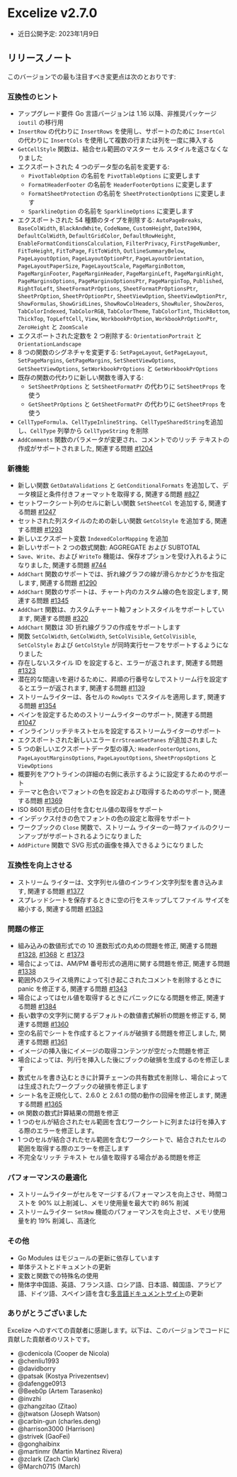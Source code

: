 # Excelize v2.7.0

* 近日公開予定: 2023年1月9日

## リリースノート

このバージョンでの最も注目すべき変更点は次のとおりです:

### 互換性のヒント

* アップグレード要件 Go 言語バージョンは 1.16 以降、非推奨パッケージ `ioutil` の移行用
* `InsertRow` の代わりに `InsertRows` を使用し、サポートのために `InsertCol` の代わりに `InsertCols` を使用して複数の行または列を一度に挿入する
* `GetCellStyle` 関数は、結合セル範囲のマスター セル スタイルを返さなくなりました
* エクスポートされた 4 つのデータ型の名前を変更する:
  * `PivotTableOption` の名前を `PivotTableOptions` に変更します
  * `FormatHeaderFooter` の名前を `HeaderFooterOptions` に変更します
  * `FormatSheetProtection` の名前を `SheetProtectionOptions` に変更します
  * `SparklineOption` の名前を `SparklineOptions` に変更します
* エクスポートされた 54 種類のタイプを削除する: `AutoPageBreaks`, `BaseColWidth`, `BlackAndWhite`, `CodeName`, `CustomHeight`, `Date1904`, `DefaultColWidth`, `DefaultGridColor`, `DefaultRowHeight`, `EnableFormatConditionsCalculation`, `FilterPrivacy`, `FirstPageNumber`, `FitToHeight`, `FitToPage`, `FitToWidth`, `OutlineSummaryBelow`, `PageLayoutOption`, `PageLayoutOptionPtr`, `PageLayoutOrientation`, `PageLayoutPaperSize`, `PageLayoutScale`, `PageMarginBottom`, `PageMarginFooter`, `PageMarginHeader`, `PageMarginLeft`, `PageMarginRight`, `PageMarginsOptions`, `PageMarginsOptionsPtr`, `PageMarginTop`, `Published`, `RightToLeft`, `SheetFormatPrOptions`, `SheetFormatPrOptionsPtr`, `SheetPrOption`, `SheetPrOptionPtr`, `SheetViewOption`, `SheetViewOptionPtr`, `ShowFormulas`, `ShowGridLines`, `ShowRowColHeaders`, `ShowRuler`, `ShowZeros`, `TabColorIndexed`, `TabColorRGB`, `TabColorTheme`, `TabColorTint`, `ThickBottom`, `ThickTop`, `TopLeftCell`, `View`, `WorkbookPrOption`, `WorkbookPrOptionPtr`, `ZeroHeight` と `ZoomScale`
* エクスポートされた定数を 2 つ削除する: `OrientationPortrait` と `OrientationLandscape`
* 8 つの関数のシグネチャを変更する: `SetPageLayout`, `GetPageLayout`, `SetPageMargins`, `GetPageMargins`, `SetSheetViewOptions`, `GetSheetViewOptions`, `SetWorkbookPrOptions` と `GetWorkbookPrOptions`
* 既存の関数の代わりに新しい関数を導入する:
  * `SetSheetPrOptions` と `SetSheetFormatPr` の代わりに `SetSheetProps` を使う
  * `GetSheetPrOptions` と `GetSheetFormatPr` の代わりに `GetSheetProps` を使う
* `CellTypeFormula`、`CellTypeInlineString`、`CellTypeSharedString`を追加し、`CellType` 列挙から `CellTypeString` を削除
* `AddComments` 関数のパラメータが変更され、コメントでのリッチ テキストの作成がサポートされました, 関連する問題 [#1204](https://github.com/xuri/excelize/issues/1204)

### 新機能

* 新しい関数 `GetDataValidations` と `GetConditionalFormats` を追加して、データ検証と条件付きフォーマットを取得する, 関連する問題 [#827](https://github.com/xuri/excelize/issues/827)
* セットワークシート列のセルに新しい関数 `SetSheetCol` を追加する, 関連する問題 [#1247](https://github.com/xuri/excelize/issues/1247)
* セットされた列スタイルのための新しい関数 `GetColStyle` を追加する, 関連する問題 [#1293](https://github.com/xuri/excelize/issues/1293)
* 新しいエクスポート変数 `IndexedColorMapping` を追加
* 新しいサポート 2 つの数式関数: AGGREGATE および SUBTOTAL
* `Save`、`Write`、および `WriteTo` 機能は、保存オプションを受け入れるようになりました, 関連する問題 [#744](https://github.com/xuri/excelize/issues/744)
* `AddChart` 関数のサポートでは、折れ線グラフの線が滑らかかどうかを指定します, 関連する問題 [#1290](https://github.com/xuri/excelize/issues/1290)
* `AddChart` 関数のサポートは、チャート内のカスタム線の色を設定します, 関連する問題 [#1345](https://github.com/xuri/excelize/issues/1345)
* `AddChart` 関数は、カスタムチャート軸フォントスタイルをサポートしています, 関連する問題 [#320](https://github.com/xuri/excelize/issues/320)
* `AddChart` 関数は 3D 折れ線グラフの作成をサポートします
* 関数 `SetColWidth`, `GetColWidth`, `SetColVisible`, `GetColVisible`, `SetColStyle` および `GetColStyle` が同時実行セーフをサポートするようになりました
* 存在しないスタイル ID を設定すると、エラーが返されます, 関連する問題 [#1323](https://github.com/xuri/excelize/issues/1323)
* 潜在的な間違いを避けるために、昇順の行番号なしでストリーム行を設定するとエラーが返されます, 関連する問題 [#1139](https://github.com/xuri/excelize/issues/1139)
* ストリームライターは、各セルの `RowOpts` でスタイルを適用します, 関連する問題 [#1354](https://github.com/xuri/excelize/issues/1354)
* ペインを設定するためのストリームライターのサポート, 関連する問題 [#1047](https://github.com/xuri/excelize/issues/1047)
* インラインリッチテキストセルを設定するストリームライターのサポート
* エクスポートされた新しいエラー `ErrStreamSetPanes` が追加されました
* 5 つの新しいエクスポートデータ型の導入: `HeaderFooterOptions`, `PageLayoutMarginsOptions`, `PageLayoutOptions`, `SheetPropsOptions` と `ViewOptions`
* 概要列をアウトラインの詳細の右側に表示するように設定するためのサポート
* テーマと色合いでフォントの色を設定および取得するためのサポート, 関連する問題 [#1369](https://github.com/xuri/excelize/issues/1369)
* ISO 8601 形式の日付を含むセル値の取得をサポート
* インデックス付きの色でフォントの色の設定と取得をサポート
* ワークブックの `Close` 関数で、ストリーム ライターの一時ファイルのクリーンアップがサポートされるようになりました
* `AddPicture` 関数で SVG 形式の画像を挿入できるようになりました

### 互換性を向上させる

* ストリーム ライターは、文字列セル値のインライン文字列型を書き込みます, 関連する問題 [#1377](https://github.com/xuri/excelize/issues/1377)
* スプレッドシートを保存するときに空の行をスキップしてファイル サイズを縮小する, 関連する問題 [#1383](https://github.com/xuri/excelize/issues/1383)

### 問題の修正

* 組み込みの数値形式での 10 進数形式の丸めの問題を修正, 関連する問題 [#1328](https://github.com/xuri/excelize/issues/1328), [#1368](https://github.com/xuri/excelize/issues/1368) と [#1373](https://github.com/xuri/excelize/issues/1373)
* 場合によっては、AM/PM 番号形式の適用に関する問題を修正, 関連する問題 [#1338](https://github.com/xuri/excelize/issues/1338)
* 範囲外のスライス境界によって引き起こされたコメントを削除するときに panic を修正する, 関連する問題 [#1343](https://github.com/xuri/excelize/issues/1343)
* 場合によってはセル値を取得するときにパニックになる問題を修正, 関連する問題 [#1384](https://github.com/xuri/excelize/issues/1384)
* 長い数字の文字列に関するデフォルトの数値書式解析の問題を修正する, 関連する問題 [#1360](https://github.com/xuri/excelize/issues/1360)
* 空の名前でシートを作成するとファイルが破損する問題を修正しました, 関連する問題 [#1361](https://github.com/xuri/excelize/issues/1361)
* イメージの挿入後にイメージの取得コンテンツが空だった問題を修正
* 場合によっては、列/行を挿入した後にブックの破損を生成するのを修正します
* 数式セルを書き込むときに計算チェーンの共有数式を削除し、場合によっては生成されたワークブックの破損を修正します
* シート名を正規化して、2.6.0 と 2.6.1 の間の動作の回帰を修正します, 関連する問題 [#1365](https://github.com/xuri/excelize/issues/1365)
* `OR` 関数の数式計算結果の問題を修正
* 1 つのセルが結合されたセル範囲を含むワークシートに列または行を挿入する際のエラーを修正します。
* 1 つのセルが結合されたセル範囲を含むワークシートで、結合されたセルの範囲を取得する際のエラーを修正します
* 不完全なリッチ テキスト セル値を取得する場合がある問題を修正

### パフォーマンスの最適化

* ストリームライターがセルをマージするパフォーマンスを向上させ、時間コストを 90% 以上削減し、メモリ使用量を最大で約 86% 削減
* ストリームライター `SetRow` 機能のパフォーマンスを向上させ、メモリ使用量を約 19% 削減し、高速化

### その他

* Go Modules はモジュールの更新に依存しています
* 単体テストとドキュメントの更新
* 変数と関数での特殊名の使用
* 簡体字中国語、英語、フランス語、ロシア語、日本語、韓国語、アラビア語、ドイツ語、スペイン語を含む[多言語ドキュメントサイト](https://xuri.me/excelize)の更新

### ありがとうございました

Excelize へのすべての貢献者に感謝します。以下は、このバージョンでコードに貢献した貢献者のリストです。

* @cdenicola (Cooper de Nicola)
* @chenliu1993
* @davidborry
* @patsak (Kostya Privezentsev)
* @dafengge0913
* @Beeb0p (Artem Tarasenko)
* @invzhi
* @zhangzitao (Zitao)
* @jtwatson (Joseph Watson)
* @carbin-gun (charles.deng)
* @harrison3000 (Harrison)
* @strivek (GaoFei)
* @gonghaibinx
* @martinmr (Martin Martinez Rivera)
* @zclark (Zach Clark)
* @March0715 (March)
